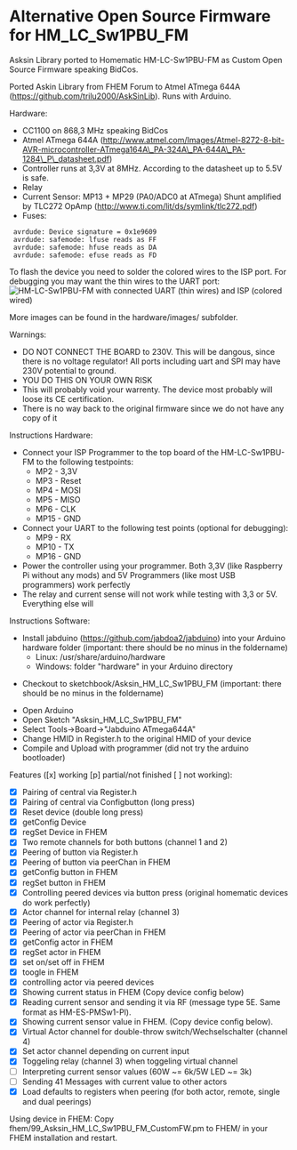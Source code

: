 Alternative Open Source Firmware for HM\_LC\_Sw1PBU\_FM
======================

Asksin Library ported to Homematic HM\-LC\-Sw1PBU\-FM as Custom Open Source Firmware speaking BidCos.

Ported Askin Library from FHEM Forum to Atmel ATmega 644A (https://github.com/trilu2000/AskSinLib). Runs with Arduino.

Hardware:
* CC1100 on 868,3 MHz speaking BidCos
* Atmel ATmega 644A (http://www.atmel.com/Images/Atmel-8272-8-bit-AVR-microcontroller-ATmega164A\_PA-324A\_PA-644A\_PA-1284\_P\_datasheet.pdf)
* Controller runs at 3,3V at 8MHz. According to the datasheet up to 5.5V is safe.
* Relay
* Current Sensor: MP13 + MP29 (PA0/ADC0 at ATmega) Shunt amplified by TLC272 OpAmp (http://www.ti.com/lit/ds/symlink/tlc272.pdf)
* Fuses:
```
 avrdude: Device signature = 0x1e9609
 avrdude: safemode: lfuse reads as FF
 avrdude: safemode: hfuse reads as DA
 avrdude: safemode: efuse reads as FD
```

To flash the device you need to solder the colored wires to the ISP port. For debugging you may want the thin wires to the UART port:
![](https://raw.github.com/jabdoa2/Asksin_HM_LC_Sw1PBU_FM/master/hardware/images/isp.jpg "HM-LC-Sw1PBU-FM with connected UART (thin wires) and ISP (colored wired)")

More images can be found in the hardware/images/ subfolder.

Warnings:
* DO NOT CONNECT THE BOARD to 230V. This will be dangous, since there is no voltage regulator! All ports including uart and SPI may have 230V potential to ground.
* YOU DO THIS ON YOUR OWN RISK
* This will probably void your warrenty. The device most probably will loose its CE certification.
* There is no way back to the original firmware since we do not have any copy of it

Instructions Hardware:
* Connect your ISP Programmer to the top board of the HM-LC-Sw1PBU-FM to the following testpoints:
  * MP2 - 3,3V 
  * MP3 - Reset
  * MP4 - MOSI
  * MP5 - MISO
  * MP6 - CLK
  * MP15 - GND
* Connect your UART to the following test points (optional for debugging):
  * MP9 - RX
  * MP10 - TX
  * MP16 - GND
* Power the controller using your programmer. Both 3,3V (like Raspberry Pi without any mods) and 5V Programmers (like most USB programmers) work perfectly
* The relay and current sense will not work while testing with 3,3 or 5V. Everything else will

Instructions Software:
* Install jabduino (https://github.com/jabdoa2/jabduino) into your Arduino hardware folder (important: there should be no minus in the foldername)
    * Linux: /usr/share/arduino/hardware 
    * Windows: folder "hardware" in your Arduino directory
- Checkout to sketchbook/Asksin\_HM\_LC\_Sw1PBU\_FM (important: there should be no minus in the foldername)
* Open Arduino
* Open Sketch "Asksin\_HM\_LC\_Sw1PBU\_FM"
* Select Tools->Board->"Jabduino ATmega644A"
* Change HMID in Register.h to the original HMID of your device
* Compile and Upload with programmer (did not try the arduino bootloader)

Features ([x] working [p] partial/not finished [ ] not working):
- [x] Pairing of central via Register.h
- [x] Pairing of central via Configbutton (long press)
- [x] Reset device (double long press)
- [x] getConfig Device
- [x] regSet Device in FHEM
- [x] Two remote channels for both buttons (channel 1 and 2)
- [x] Peering of button via Register.h
- [x] Peering of button via peerChan in FHEM
- [x] getConfig button in FHEM
- [x] regSet button in FHEM
- [x] Controlling peered devices via button press (original homematic devices do work perfectly)
- [x] Actor channel for internal relay (channel 3)
- [x] Peering of actor via Register.h
- [x] Peering of actor via peerChan in FHEM
- [x] getConfig actor in FHEM
- [x] regSet actor in FHEM
- [x] set on/set off in FHEM
- [x] toogle in FHEM
- [x] controlling actor via peered devices
- [x] Showing current status in FHEM (Copy device config below)
- [x] Reading current sensor and sending it via RF (message type 5E. Same format as HM-ES-PMSw1-Pl).
- [x] Showing current sensor value in FHEM. (Copy device config below).
- [x] Virtual Actor channel for double-throw switch/Wechselschalter (channel 4)
- [x] Set actor channel depending on current input
- [x] Toggeling relay (channel 3) when toggeling virtual channel
- [ ] Interpreting current sensor values (60W ~= 6k/5W LED ~= 3k)
- [ ] Sending 41 Messages with current value to other actors
- [x] Load defaults to registers when peering (for both actor, remote, single and dual peerings)

Using device in FHEM:
Copy fhem/99\_Asksin\_HM\_LC\_Sw1PBU\_FM\_CustomFW.pm to FHEM/ in your FHEM installation and restart.
